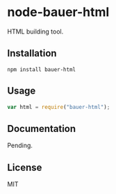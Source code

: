 node-bauer-html
===============

HTML building tool.

## Installation

```
npm install bauer-html
```

## Usage

```js
var html = require("bauer-html");
```

## Documentation

Pending.

## License

MIT
